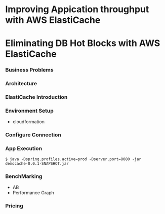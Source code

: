 
# Improving Appication throughput with AWS ElastiCache #
# Eliminating DB Hot Blocks with AWS ElastiCache #

### Business Problems ###


### Architecture ###


### ElastiCache Introduction ###



### Environment Setup ###

- cloudformation 


### Configure Connection ###


### App Execution ###

```
$ java -Dspring.profiles.active=prod -Dserver.port=8080 -jar democache-0.0.1-SNAPSHOT.jar

```


### BenchMarking ###

- AB
- Performance Graph

### Pricing ###
